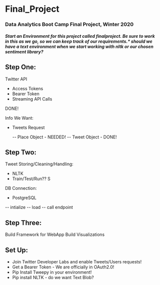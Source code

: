 # Final_Project

### Data Analytics Boot Camp Final Project, Winter 2020

##### Start an Environment for this project called finalproject. Be sure to work in this as we go, so we can keep track of our requirements.* should we have a text environment when we start working with nltk or our chosen sentiment library?

## Step One:

Twitter API

* Access Tokens
* Bearer Token
* Streaming API Calls

DONE!

Info We Want:

* Tweets Request

    -- Place Object - NEEDED!
    -- Tweet Object - DONE!

## Step Two:

Tweet Storing/Cleaning/Handling:
* NLTK
* Train/Test/Run?? S

DB Connection:

* PostgreSQL

 -- intialize 
 -- load
 -- call endpoint

 ## Step Three:
 Build Framework for WebApp
 Build Visualizations


 ## Set Up:

* Join Twitter Developer Labs and enable Tweets/Users requests!
* Get a Bearer Token - We are officially in OAuth2.0!
* Pip Install Tweepy in your environment!
* Pip install NLTK - do we want Text Blob?

